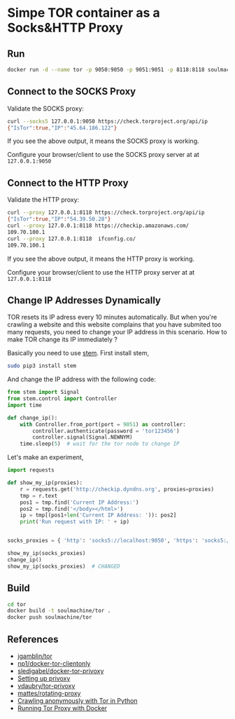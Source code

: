 # Simpe TOR container as a Socks&HTTP Proxy

## Run

```bash
docker run -d --name tor -p 9050:9050 -p 9051:9051 -p 8118:8118 soulmachine/tor
```

## Connect to the SOCKS Proxy

Validate the SOCKS proxy:

```bash
curl --socks5 127.0.0.1:9050 https://check.torproject.org/api/ip
{"IsTor":true,"IP":"45.64.186.122"}
```

If you see the above output, it means the SOCKS proxy is working.

Configure your browser/client to use the SOCKS proxy server at at `127.0.0.1:9050`



## Connect to the HTTP Proxy

Validate the HTTP proxy:

```bash
curl --proxy 127.0.0.1:8118 https://check.torproject.org/api/ip
{"IsTor":true,"IP":"54.39.50.28"}
curl --proxy 127.0.0.1:8118 https://checkip.amazonaws.com/
109.70.100.1
curl --proxy 127.0.0.1:8118  ifconfig.co/
109.70.100.1
```

If you see the above output, it means the HTTP proxy is working.

Configure your browser/client to use the HTTP proxy server at at `127.0.0.1:8118`


## Change IP Addresses Dynamically

TOR resets its IP adress every 10 minutes automatically. But when you're crawling a website and this website complains that you have submited too many requests, you need to change your IP address in this scenario. How to make TOR change its IP immediately ?

Basically you need to use [stem](https://stem.torproject.org/). First install stem,

```bash
sudo pip3 install stem
```

And change the IP address with the following code:

```python
from stem import Signal
from stem.control import Controller
import time

def change_ip():
    with Controller.from_port(port = 9051) as controller:
        controller.authenticate(password = 'tor123456')
        controller.signal(Signal.NEWNYM)
    time.sleep(5)  # wait for the tor node to change IP
```

Let's make an experiment,

```python
import requests

def show_my_ip(proxies):
    r = requests.get('http://checkip.dyndns.org', proxies=proxies)
    tmp = r.text
    pos1 = tmp.find('Current IP Address:')
    pos2 = tmp.find('</body></html>')
    ip = tmp[(pos1+len('Current IP Address: ')): pos2]
    print('Run request with IP: ' + ip)


socks_proxies = { 'http': 'socks5://localhost:9050', 'https': 'socks5://localhost:9050' }

show_my_ip(socks_proxies)
change_ip()
show_my_ip(socks_proxies)  # CHANGED
```

## Build

```bash
cd tor
docker build -t soulmachine/tor .
docker push soulmachine/tor
```

## References

- [jgamblin/tor](https://github.com/jgamblin/tor)
- [np1/docker-tor-clientonly](https://github.com/np1/docker-tor-clientonly)
- [sledigabel/docker-tor-privoxy](https://github.com/sledigabel/docker-tor-privoxy)
- [Setting up privoxy](https://help.ubuntu.com/community/Privoxy)
- [vdaubry/tor-privoxy](https://github.com/vdaubry/tor-privoxy)
- [mattes/rotating-proxy](https://github.com/mattes/rotating-proxy)
- [Crawling anonymously with Tor in Python](http://sacharya.com/crawling-anonymously-with-tor-in-python/)
- [Running Tor Proxy with Docker](https://dev.to/nabarun/running-tor-proxy-with-docker-56n9)
